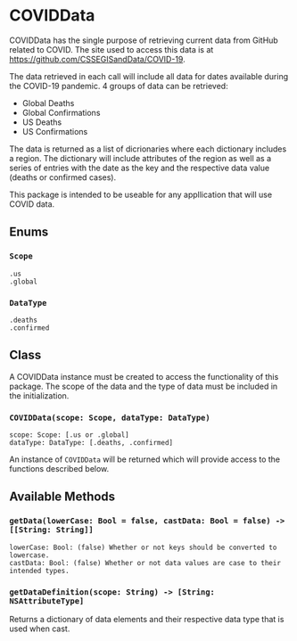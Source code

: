 # COVIDData

COVIDData has the single purpose of retrieving current data from GitHub related to COVID.  The site used to access this data is at https://github.com/CSSEGISandData/COVID-19.

The data retrieved in each call will include all data for dates available during the COVID-19 pandemic.  4 groups of data can be retrieved:
- Global Deaths
- Global Confirmations
- US Deaths
- US Confirmations

The data is returned as a list of dicrionaries where each dictionary includes a region.  The dictionary will include attributes of the region as well as a series of entries with the date as the key and the respective data value (deaths or confirmed cases).

This package is intended to be useable for any appllication that will use COVID data.

## Enums
### `Scope` 
	.us
	.global

### `DataType`
	.deaths
	.confirmed


## Class
A COVIDData instance must be created to access the functionality of this package.  The scope of the data and the type of data must be included in the initialization.

### `COVIDData(scope: Scope, dataType: DataType)`

	scope: Scope: [.us or .global]
	dataType: DataType: [.deaths, .confirmed]

An instance of `COVIDData` will be returned which will provide access to the functions described below.

## Available Methods
### `getData(lowerCase: Bool = false, castData: Bool = false) -> [[String: String]]`

	lowerCase: Bool: (false) Whether or not keys should be converted to lowercase.
	castData: Bool: (false) Whether or not data values are case to their intended types.


### `getDataDefinition(scope: String) -> [String: NSAttributeType]`
Returns a dictionary of data elements and their respective data type that is used when cast.



